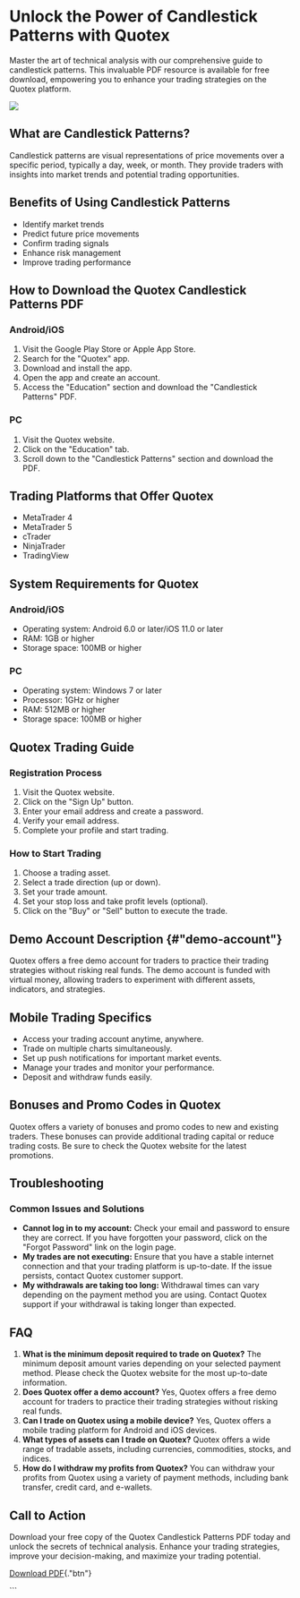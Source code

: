 

# Unlock the Power of Candlestick Patterns with Quotex

Master the art of technical analysis with our comprehensive guide to
candlestick patterns. This invaluable PDF resource is available for free
download, empowering you to enhance your trading strategies on the
Quotex platform.

[![](https://static.quotex.io/files/4_en/300_250.jpg)](https://traff.sbs/brokerqxlid)




## What are Candlestick Patterns?

Candlestick patterns are visual representations of price movements over
a specific period, typically a day, week, or month. They provide traders
with insights into market trends and potential trading opportunities.

## Benefits of Using Candlestick Patterns

-   Identify market trends
-   Predict future price movements
-   Confirm trading signals
-   Enhance risk management
-   Improve trading performance

## How to Download the Quotex Candlestick Patterns PDF

### Android/iOS

1.  Visit the Google Play Store or Apple App Store.
2.  Search for the "Quotex" app.
3.  Download and install the app.
4.  Open the app and create an account.
5.  Access the "Education" section and download the
    "Candlestick Patterns" PDF.

### PC

1.  Visit the Quotex website.
2.  Click on the "Education" tab.
3.  Scroll down to the "Candlestick Patterns" section and download
    the PDF.

## Trading Platforms that Offer Quotex

-   MetaTrader 4
-   MetaTrader 5
-   cTrader
-   NinjaTrader
-   TradingView

## System Requirements for Quotex

### Android/iOS

-   Operating system: Android 6.0 or later/iOS 11.0 or later
-   RAM: 1GB or higher
-   Storage space: 100MB or higher

### PC

-   Operating system: Windows 7 or later
-   Processor: 1GHz or higher
-   RAM: 512MB or higher
-   Storage space: 100MB or higher

## Quotex Trading Guide

### Registration Process

1.  Visit the Quotex website.
2.  Click on the "Sign Up" button.
3.  Enter your email address and create a password.
4.  Verify your email address.
5.  Complete your profile and start trading.

### How to Start Trading

1.  Choose a trading asset.
2.  Select a trade direction (up or down).
3.  Set your trade amount.
4.  Set your stop loss and take profit levels (optional).
5.  Click on the "Buy" or "Sell" button to execute the
    trade.

## Demo Account Description {#"demo-account"}

Quotex offers a free demo account for traders to practice their trading
strategies without risking real funds. The demo account is funded with
virtual money, allowing traders to experiment with different assets,
indicators, and strategies.

## Mobile Trading Specifics

-   Access your trading account anytime, anywhere.
-   Trade on multiple charts simultaneously.
-   Set up push notifications for important market events.
-   Manage your trades and monitor your performance.
-   Deposit and withdraw funds easily.

## Bonuses and Promo Codes in Quotex

Quotex offers a variety of bonuses and promo codes to new and existing
traders. These bonuses can provide additional trading capital or reduce
trading costs. Be sure to check the Quotex website for the latest
promotions.

## Troubleshooting

### Common Issues and Solutions

-   **Cannot log in to my account:** Check your email and password to
    ensure they are correct. If you have forgotten your password, click
    on the "Forgot Password" link on the login page.
-   **My trades are not executing:** Ensure that you have a stable
    internet connection and that your trading platform is up-to-date. If
    the issue persists, contact Quotex customer support.
-   **My withdrawals are taking too long:** Withdrawal times can vary
    depending on the payment method you are using. Contact Quotex
    support if your withdrawal is taking longer than expected.

## FAQ

1.  **What is the minimum deposit required to trade on Quotex?** The
    minimum deposit amount varies depending on your selected payment
    method. Please check the Quotex website for the most up-to-date
    information.
2.  **Does Quotex offer a demo account?** Yes, Quotex offers a free demo
    account for traders to practice their trading strategies without
    risking real funds.
3.  **Can I trade on Quotex using a mobile device?** Yes, Quotex offers
    a mobile trading platform for Android and iOS devices.
4.  **What types of assets can I trade on Quotex?** Quotex offers a wide
    range of tradable assets, including currencies, commodities, stocks,
    and indices.
5.  **How do I withdraw my profits from Quotex?** You can withdraw your
    profits from Quotex using a variety of payment methods, including
    bank transfer, credit card, and e-wallets.

## Call to Action

Download your free copy of the Quotex Candlestick Patterns PDF today and
unlock the secrets of technical analysis. Enhance your trading
strategies, improve your decision-making, and maximize your trading
potential.

[Download PDF](\%22https://traff.sbs/brokerqxlid\%22){."btn"}

\`\`\`

